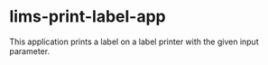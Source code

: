 lims-print-label-app
====================

This application prints a label on a label printer with the given input parameter.
